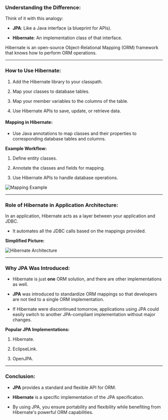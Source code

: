 ### Understanding the Difference:



Think of it with this analogy:

- **JPA**: Like a Java interface (a blueprint for APIs).

- **Hibernate**: An implementation class of that interface.



Hibernate is an open-source Object-Relational Mapping (ORM) framework that knows how to perform ORM operations.



---



### How to Use Hibernate:



1. Add the Hibernate library to your classpath.

2. Map your classes to database tables.

3. Map your member variables to the columns of the table.

4. Use Hibernate APIs to save, update, or retrieve data.



#### Mapping in Hibernate:

- Use Java annotations to map classes and their properties to corresponding database tables and columns.



**Example Workflow:**  

1. Define entity classes.  

2. Annotate the classes and fields for mapping.  

3. Use Hibernate APIs to handle database operations.  



![Mapping Example](https://github.com/user-attachments/assets/460f3902-8a93-4f0b-8e50-9766776cb400)



---



### Role of Hibernate in Application Architecture:



In an application, Hibernate acts as a layer between your application and JDBC.  

- It automates all the JDBC calls based on the mappings provided.



**Simplified Picture:**  

![Hibernate Architecture](https://github.com/user-attachments/assets/34b9291b-31bc-488a-97fe-cbadc7cba7e0)



---



### Why JPA Was Introduced:



- Hibernate is just **one** ORM solution, and there are other implementations as well.  

- **JPA** was introduced to standardize ORM mappings so that developers are not tied to a single ORM implementation.

- If Hibernate were discontinued tomorrow, applications using JPA could easily switch to another JPA-compliant implementation without major changes.



**Popular JPA Implementations:**  

1. Hibernate.  

2. EclipseLink.  

3. OpenJPA.



---



### Conclusion:



- **JPA** provides a standard and flexible API for ORM.  

- **Hibernate** is a specific implementation of the JPA specification.  

- By using JPA, you ensure portability and flexibility while benefiting from Hibernate's powerful ORM capabilities.

